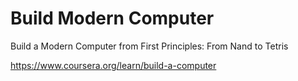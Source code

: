 # Build Modern Computer

Build a Modern Computer from First Principles: From Nand to Tetris

https://www.coursera.org/learn/build-a-computer
